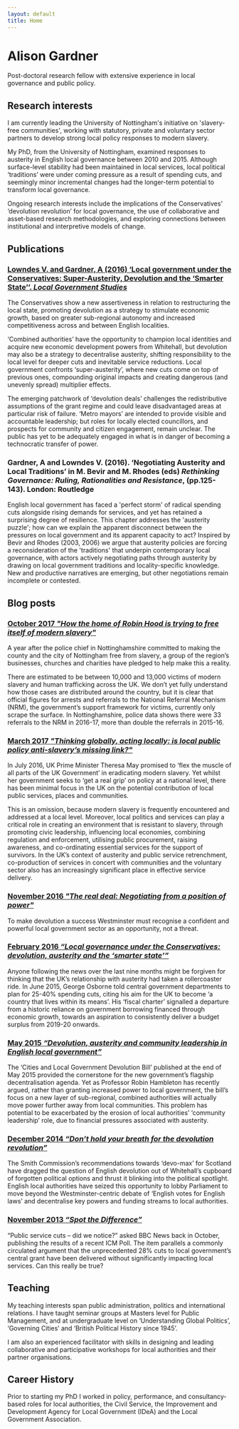 ```yaml
---
layout: default
title: Home
---
```


Alison Gardner
==============

Post-doctoral research fellow with extensive experience in local governance and public policy.


Research interests
------------------
I am currently leading the University of Nottingham's initiative on 'slavery-free communities', working with statutory, private and voluntary sector partners to develop strong local policy responses to modern slavery.

My PhD, from the University of Nottingham, examined responses to austerity in English local governance between 2010 and 2015. Although surface-level stability had been maintained in local services, local political ‘traditions’ were under coming pressure as a result of spending cuts, and seemingly minor incremental changes had the longer-term potential to transform local governance.  

Ongoing research interests include the implications of the Conservatives' ‘devolution revolution’ for local governance, the use of collaborative and asset-based research methodologies, and exploring connections between institutional and interpretive models of change.

Publications
------------

### [Lowndes V. and Gardner, A (2016) ‘Local government under the Conservatives: Super-Austerity, Devolution and the ‘Smarter State’’. _Local Government Studies_](http://www.tandfonline.com/doi/full/10.1080/03003930.2016.1150837)
The Conservatives show a new assertiveness in relation to restructuring the local state, promoting devolution as a strategy to stimulate economic growth, based on greater sub-regional autonomy and increased competitiveness across and between English localities. 

‘Combined authorities’ have the opportunity to champion local identities and acquire new economic development powers from Whitehall, but devolution may also be a strategy to decentralise austerity, shifting responsibility to the local level for deeper cuts and inevitable service reductions. Local government confronts ‘super-austerity’, where new cuts come on top of previous ones, compounding original impacts and creating dangerous (and unevenly spread) multiplier effects. 

The emerging patchwork of ‘devolution deals’ challenges the redistributive assumptions of the grant regime and could leave disadvantaged areas at particular risk of failure. ‘Metro mayors’ are intended to provide visible and accountable leadership; but roles for locally elected councillors, and prospects for community and citizen engagement, remain unclear. The public has yet to be adequately engaged in what is in danger of becoming a technocratic transfer of power.

### Gardner, A and Lowndes V. (2016). ‘Negotiating Austerity and Local Traditions’ in M. Bevir and M. Rhodes (eds) _Rethinking Governance: Ruling, Rationalities and Resistance_, (pp.125-143). London: Routledge 
English local government has faced a 'perfect storm' of radical spending cuts alongside rising demands for services, and yet has retained a surprising degree of resilience.  This chapter addresses the 'austerity puzzle'; how can we explain the apparent disconnect between the pressures on local government and its apparent capacity to act?  Inspired by Bevir and Rhodes (2003, 2006) we argue that austerity policies are forcing a reconsideration of the 'traditions' that underpin contemporary local governance, with actors actively negotiating paths through austerity by drawing on local government traditions and locality-specific knowledge.  New and productive narratives are emerging, but other negotiations remain incomplete or contested.


Blog posts
----------

### [October 2017 _"How the home of Robin Hood is trying to free itself of modern slavery"_](https://theconversation.com/how-the-home-of-robin-hood-is-trying-to-free-itself-of-modern-slavery-85471)
A year after the police chief in Nottinghamshire committed to making the county and the city of Nottingham free from slavery, a group of the region’s businesses, churches and charities have pledged to help make this a reality.

There are estimated to be between 10,000 and 13,000 victims of modern slavery and human trafficking across the UK. We don’t yet fully understand how those cases are distributed around the country, but it is clear that official figures for arrests and referrals to the National Referral Mechanism (NRM), the government’s support framework for victims, currently only scrape the surface. In Nottinghamshire, police data shows there were 33 referrals to the NRM in 2016-17, more than double the referrals in 2015-16.

### [March 2017 _"Thinking globally, acting locally: is local public policy anti-slavery’s missing link?"_](https://www.walkfreefoundation.org/news/thinking-globally-acting-locally-local-public-policy-anti-slaverys-missing-link/)
In July 2016, UK Prime Minister Theresa May promised to ‘flex the muscle of all parts of the UK Government’ in eradicating modern slavery. Yet whilst her government seeks to ‘get a real grip’ on policy at a national level, there has been minimal focus in the UK on the potential contribution of local public services, places and communities.

This is an omission, because modern slavery is frequently encountered and addressed at a local level. Moreover, local politics and services can play a critical role in creating an environment that is resistant to slavery, through promoting civic leadership, influencing local economies, combining regulation and enforcement, utilising public procurement, raising awareness, and co-ordinating essential services for the support of survivors. In the UK’s context of austerity and public service retrenchment, co-production of services in concert with communities and the voluntary sector also has an increasingly significant place in effective service delivery.


### [November 2016 _"The real deal: Negotiating from a position of power"_](http://speri.dept.shef.ac.uk/2016/11/02/the-real-deal-negotiating-from-a-position-of-power/)
To make devolution a success Westminster must recognise a confident and powerful local government sector as an opportunity, not a threat.

### [February 2016 _“Local governance under the Conservatives: devolution, austerity and the ‘smarter state’”_](https://inlogov.com/2016/03/01/local-government-studies-virtual-special-issue-on-budgeting-2/)
Anyone following the news over the last nine months might be forgiven for thinking that the UK’s relationship with austerity had taken a rollercoaster ride.  In June 2015, George Osborne told central government departments to plan for 25-40% spending cuts, citing his aim for the UK to become ‘a country that lives within its means’.  His ‘fiscal charter’ signalled a departure from a historic reliance on government borrowing financed through economic growth, towards an aspiration to consistently deliver a budget surplus from 2019-20 onwards.

### [May 2015 _“Devolution, austerity and community leadership in English local government”_](http://nottspolitics.org/2015/06/15/devolution-austerity-and-community-leadership-in-english-local-government/)
The ‘Cities and Local Government Devolution Bill’ published at the end of May 2015 provided the cornerstone for the new government’s flagship decentralisation agenda.  Yet as Professor Robin Hambleton has recently argued, rather than granting increased power to local government, the bill’s focus on a new layer of sub-regional, combined authorities will actually move power further away from local communities.  This problem has potential to be exacerbated by the erosion of local authorities’ ‘community leadership’ role, due to financial pressures associated with austerity. 

### [December 2014 _“Don’t hold your breath for the devolution revolution”_](http://nottspolitics.org/2014/12/19/dont-hold-your-breath-for-the-devolution-revolution-2/)
The Smith Commission’s recommendations towards ‘devo-max’ for Scotland have dragged the question of English devolution out of Whitehall’s cupboard of forgotten political options and thrust it blinking into the political spotlight.  English local authorities have seized this opportunity to lobby Parliament to move beyond the Westminster-centric debate of ‘English votes for English laws’ and decentralise key powers and funding streams to local authorities.

### [November 2013 _“Spot the Difference”_](http://nottspolitics.org/2013/11/19/spot-the-difference-noticing-the-change-that-austerity-is-making-to-public-services/)
“Public service cuts – did we notice?” asked BBC News back in October, publishing the results of a recent ICM Poll. The item parallels a commonly circulated argument that the unprecedented 28% cuts to local government’s central grant have been delivered without significantly impacting local services.  Can this really be true?


Teaching
--------

My teaching interests span public administration, politics and international relations.  I have taught seminar groups at Masters level for Public Management, and at undergraduate level on ‘Understanding Global Politics’, ‘Governing Cities’ and ‘British Political History since 1945’.

I am also an experienced facilitator with skills in designing and leading collaborative and participative workshops for local authorities and their partner organisations.


Career History
--------------

Prior to starting my PhD I worked in policy, performance, and consultancy-based roles for local authorities, the Civil Service, the Improvement and Development Agency for Local Government (IDeA) and the Local Government Association.